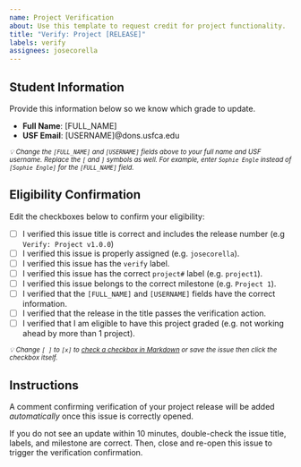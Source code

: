 ```yaml
---
name: Project Verification
about: Use this template to request credit for project functionality.
title: "Verify: Project [RELEASE]"
labels: verify
assignees: josecorella
---
```


## Student Information

Provide this information below so we know which grade to update.

- **Full Name**: [FULL_NAME]
- **USF Email**: [USERNAME]@dons.usfca.edu

<sub><em>
:bulb: *Change the `[FULL_NAME]` and `[USERNAME]` fields above to your full name and USF username. Replace the `[` and `]` symbols as well. For example, enter `Sophie Engle` instead of `[Sophie Engle]` for the `[FULL_NAME]` field.*
</em></sub>

## Eligibility Confirmation

Edit the checkboxes below to confirm your eligibility:

  - [ ] I verified this issue title is correct and includes the release number (e.g `Verify: Project v1.0.0`)
  - [ ] I verified this issue is properly assigned (e.g. `josecorella`).
  - [ ] I verified this issue has the `verify` label.
  - [ ] I verified this issue has the correct `project#` label (e.g. `project1`).
  - [ ] I verified this issue belongs to the correct milestone (e.g. `Project 1`).
  - [ ] I verified that the `[FULL_NAME]` and `[USERNAME]` fields have the correct information.
  - [ ] I verified that the release in the title passes the verification action.
  - [ ] I verified that I am eligible to have this project graded (e.g. not working ahead by more than 1 project).

<sub><em>
:bulb: *Change `[ ]` to `[x]` to [check a checkbox in Markdown](https://docs.github.com/en/github/writing-on-github/basic-writing-and-formatting-syntax#task-lists) or save the issue then click the checkbox itself.*
</em></sub>

## Instructions

A comment confirming verification of your project release will be added *automatically* once this issue is correctly opened.

If you do not see an update within 10 minutes, double-check the issue title, labels, and milestone are correct. Then, close and re-open this issue to trigger the verification confirmation.
